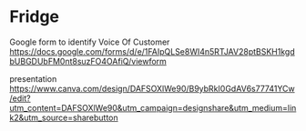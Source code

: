 # Fridge

Google form to identify Voice Of Customer
https://docs.google.com/forms/d/e/1FAIpQLSe8WI4n5RTJAV28ptBSKH1kgdbUBGDUbFM0nt8suzFO4OAfiQ/viewform


presentation 
https://www.canva.com/design/DAFSOXlWe90/B9ybRkI0GdAV6s77741YCw/edit?utm_content=DAFSOXlWe90&utm_campaign=designshare&utm_medium=link2&utm_source=sharebutton
